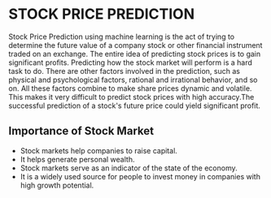 # STOCK PRICE PREDICTION
Stock Price Prediction using machine learning is the act of trying to determine the future value of a company stock or other financial instrument traded on an exchange. The entire idea of predicting stock prices is to gain significant profits. Predicting how the stock market will perform is a hard task to do. There are other factors involved in the prediction, such as physical and psychological factors, rational and irrational behavior, and so on. All these factors combine to make share prices dynamic and volatile. This makes it very difficult to predict stock prices with high accuracy.The successful prediction of a stock's future price could yield significant profit.

## Importance of Stock Market

- Stock markets help companies to raise capital.
- It helps generate personal wealth.
- Stock markets serve as an indicator of the state of the economy.
- It is a widely used source for people to invest money in companies with high growth potential.
